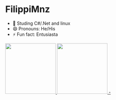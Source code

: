 # FilippiMnz
- 🌱 Studing C#/.Net and linux
- 😄 Pronouns: He/His
- ⚡ Fun fact: Entusiasta
 <div>
 <a href="https://github.com/FilippiMnz">
   <img height="160em" src="https://github-readme-stats.vercel.app/api?username=FilippiMnz&show_icons=true&theme=dracula&include_all_commits=true&count_private=true"/>
  <img height="160em" src="https://github-readme-stats.vercel.app/api/top-langs/?username=FilippiMnz&layout=compact&langs_count=7&theme=dracula"/>
  - </div>

